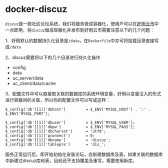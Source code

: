 # docker-discuz

`discuz`是一款社区论坛系统，我们将服务做成容器化，使用户可以在[好雨云市](http://app.goodrain.com/detail/78/)中一点即用，将`discuz`做成容器化并发布到好雨云市需要注意以下的几个问题：

1、好雨默认的数据持久化目录是`/data`，在`Dockerfile`中亦可将挂载目录直接写成`/data`

2、discuz需要将以下的几个目录进行持久化操作

 * config
 * data
 * uc_server/data
 * uc_client/data/cache

3、配置文件中可以直接取关联的数据库的系统环境变量，好雨以变量注入的形式进行容器间的关联，所以你的配置文件可以写成这样：

```
$_config['db'][1]['dbhost']    		= $_ENV['MYSQL_HOST'] . ':' . $_ENV['MYSQL_PORT'];

$_config['db'][1]['dbuser']    		= $_ENV['MYSQL_USER'];
$_config['db'][1]['dbpw']      	    = $_ENV['MYSQL_PASS'];
$_config['db'][1]['dbcharset'] 		= 'utf8';
$_config['db'][1]['pconnect']  		= 0;
$_config['db'][1]['dbname']    		= 'discuz';
$_config['db'][1]['tablepre']  		= 'dis_';
```

服务正常运行后，即开始初始化安装论坛，会新建数据库及表。如果关联的数据库中新建过discuz库和表，目前还不支持覆盖及重写，需要使用新库。
